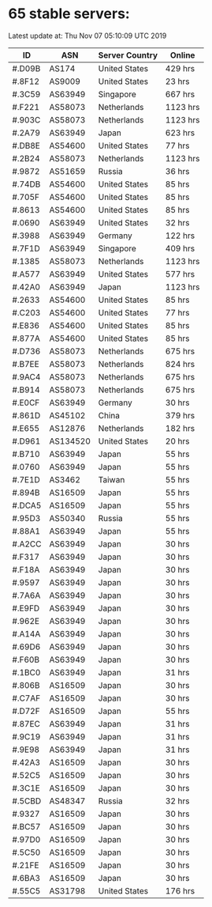 # 65 stable servers:

Latest update at: Thu Nov 07 05:10:09 UTC 2019

| ID | ASN | Server Country | Online |
| -- | --- | -------------- | ------ |
| #.D09B | AS174 | United States | 429 hrs |
| #.8F12 | AS9009 | United States | 23 hrs |
| #.3C59 | AS63949 | Singapore | 667 hrs |
| #.F221 | AS58073 | Netherlands | 1123 hrs |
| #.903C | AS58073 | Netherlands | 1123 hrs |
| #.2A79 | AS63949 | Japan | 623 hrs |
| #.DB8E | AS54600 | United States | 77 hrs |
| #.2B24 | AS58073 | Netherlands | 1123 hrs |
| #.9872 | AS51659 | Russia | 36 hrs |
| #.74DB | AS54600 | United States | 85 hrs |
| #.705F | AS54600 | United States | 85 hrs |
| #.8613 | AS54600 | United States | 85 hrs |
| #.0690 | AS63949 | United States | 32 hrs |
| #.3988 | AS63949 | Germany | 122 hrs |
| #.7F1D | AS63949 | Singapore | 409 hrs |
| #.1385 | AS58073 | Netherlands | 1123 hrs |
| #.A577 | AS63949 | United States | 577 hrs |
| #.42A0 | AS63949 | Japan | 1123 hrs |
| #.2633 | AS54600 | United States | 85 hrs |
| #.C203 | AS54600 | United States | 77 hrs |
| #.E836 | AS54600 | United States | 85 hrs |
| #.877A | AS54600 | United States | 85 hrs |
| #.D736 | AS58073 | Netherlands | 675 hrs |
| #.B7EE | AS58073 | Netherlands | 824 hrs |
| #.9AC4 | AS58073 | Netherlands | 675 hrs |
| #.B914 | AS58073 | Netherlands | 675 hrs |
| #.E0CF | AS63949 | Germany | 30 hrs |
| #.861D | AS45102 | China | 379 hrs |
| #.E655 | AS12876 | Netherlands | 182 hrs |
| #.D961 | AS134520 | United States | 20 hrs |
| #.B710 | AS63949 | Japan | 55 hrs |
| #.0760 | AS63949 | Japan | 55 hrs |
| #.7E1D | AS3462 | Taiwan | 55 hrs |
| #.894B | AS16509 | Japan | 55 hrs |
| #.DCA5 | AS16509 | Japan | 55 hrs |
| #.95D3 | AS50340 | Russia | 55 hrs |
| #.88A1 | AS63949 | Japan | 55 hrs |
| #.A2CC | AS63949 | Japan | 30 hrs |
| #.F317 | AS63949 | Japan | 30 hrs |
| #.F18A | AS63949 | Japan | 30 hrs |
| #.9597 | AS63949 | Japan | 30 hrs |
| #.7A6A | AS63949 | Japan | 30 hrs |
| #.E9FD | AS63949 | Japan | 30 hrs |
| #.962E | AS63949 | Japan | 30 hrs |
| #.A14A | AS63949 | Japan | 30 hrs |
| #.69D6 | AS63949 | Japan | 30 hrs |
| #.F60B | AS63949 | Japan | 30 hrs |
| #.1BC0 | AS63949 | Japan | 31 hrs |
| #.806B | AS16509 | Japan | 30 hrs |
| #.C7AF | AS16509 | Japan | 30 hrs |
| #.D72F | AS16509 | Japan | 55 hrs |
| #.87EC | AS63949 | Japan | 31 hrs |
| #.9C19 | AS63949 | Japan | 31 hrs |
| #.9E98 | AS63949 | Japan | 31 hrs |
| #.42A3 | AS16509 | Japan | 30 hrs |
| #.52C5 | AS16509 | Japan | 30 hrs |
| #.3C1E | AS16509 | Japan | 30 hrs |
| #.5CBD | AS48347 | Russia | 32 hrs |
| #.9327 | AS16509 | Japan | 30 hrs |
| #.BC57 | AS16509 | Japan | 30 hrs |
| #.97D0 | AS16509 | Japan | 30 hrs |
| #.5C50 | AS16509 | Japan | 30 hrs |
| #.21FE | AS16509 | Japan | 30 hrs |
| #.6BA3 | AS16509 | Japan | 30 hrs |
| #.55C5 | AS31798 | United States | 176 hrs |

